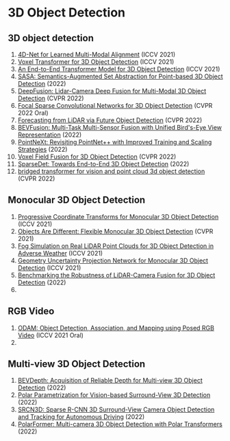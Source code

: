 # 3D Object Detection
## 3D object detection
1. [4D-Net for Learned Multi-Modal Alignment](https://arxiv.org/abs/2109.01066) (ICCV 2021)
2. [Voxel Transformer for 3D Object Detection](https://arxiv.org/abs/2109.02497) (ICCV 2021)
3. [An End-to-End Transformer Model for 3D Object Detection](https://arxiv.org/abs/2109.08141) (ICCV 2021)
4. [SASA: Semantics-Augmented Set Abstraction for Point-based 3D Object Detection](https://arxiv.org/abs/2201.01976) (2022)
5. [DeepFusion: Lidar-Camera Deep Fusion for Multi-Modal 3D Object Detection](https://arxiv.org/abs/2203.08195) (CVPR 2022)
6. [Focal Sparse Convolutional Networks for 3D Object Detection](https://arxiv.org/abs/2204.12463) (CVPR 2022 Oral)
7. [Forecasting from LiDAR via Future Object Detection](https://arxiv.org/abs/2203.16297) (CVPR 2022)
8. [BEVFusion: Multi-Task Multi-Sensor Fusion with Unified Bird's-Eye View Representation](https://arxiv.org/abs/2205.13542) (2022)
9. [PointNeXt: Revisiting PointNet++ with Improved Training and Scaling Strategies](https://arxiv.org/abs/2206.04670) (2022)
10. [Voxel Field Fusion for 3D Object Detection](https://arxiv.org/abs/2205.15938) (CVPR 2022)
11. [SparseDet: Towards End-to-End 3D Object Detection](https://arxiv.org/abs/2206.00960) (2022)
12. [bridged transformer for vision and point cloud 3d object detection](https://fengxianghe.github.io/paper/wang2022bridged.pdf) (CVPR 2022)

## Monocular 3D Object Detection
1. [Progressive Coordinate Transforms for Monocular 3D Object Detection](https://arxiv.org/abs/2108.05793) (ICCV 2021)
2. [Objects Are Different: Flexible Monocular 3D Object Detection](https://arxiv.org/abs/2104.02323) (CVPR 2021)
3. [Fog Simulation on Real LiDAR Point Clouds for 3D Object Detection in Adverse Weather](https://arxiv.org/abs/2108.05249) (ICCV 2021)
4. [Geometry Uncertainty Projection Network for Monocular 3D Object Detection](https://arxiv.org/abs/2107.13774) (ICCV 2021)
5. [Benchmarking the Robustness of LiDAR-Camera Fusion for 3D Object Detection](https://arxiv.org/abs/2205.14951) (2022)
6. 

## RGB Video
1. [ODAM: Object Detection, Association, and Mapping using Posed RGB Video](https://arxiv.org/abs/2108.10165) (ICCV 2021 Oral)
2. 

## Multi-view 3D Object Detection
1. [BEVDepth: Acquisition of Reliable Depth for Multi-view 3D Object Detection](https://arxiv.org/abs/2206.10092) (2022)
2. [Polar Parametrization for Vision-based Surround-View 3D Detection](https://arxiv.org/abs/2206.10965) (2022)
3. [SRCN3D: Sparse R-CNN 3D Surround-View Camera Object Detection and Tracking for Autonomous Driving](https://arxiv.org/abs/2206.14451) (2022)
4. [PolarFormer: Multi-camera 3D Object Detection with Polar Transformers](https://arxiv.org/abs/2206.15398) (2022)
